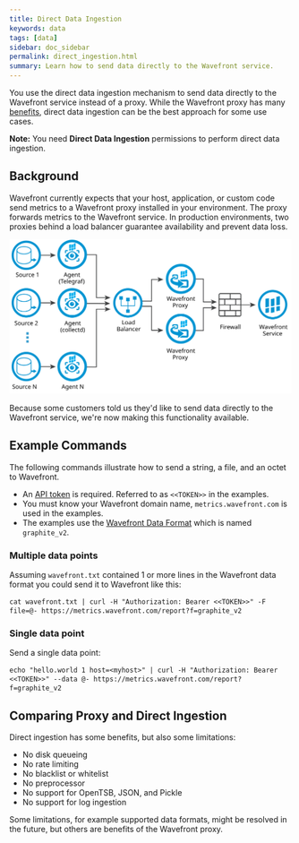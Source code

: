 ```yaml
---
title: Direct Data Ingestion
keywords: data
tags: [data]
sidebar: doc_sidebar
permalink: direct_ingestion.html
summary: Learn how to send data directly to the Wavefront service.
---
```


You use the direct data ingestion mechanism to send data directly to the Wavefront service instead of a proxy. While the Wavefront proxy has many [benefits](proxies.html#proxy-benefits), direct data ingestion can be the best approach for some use cases.

**Note:** You need **Direct Data Ingestion** permissions to perform direct data ingestion.

## Background

Wavefront currently expects that your host, application, or custom code send metrics to a Wavefront proxy installed in your environment. The proxy forwards metrics to the Wavefront service. In production environments, two proxies behind a load balancer guarantee availability and prevent data loss.

![proxies behind load balancer](/images/proxy_deployment_load_balancer.svg)

Because some customers told us they'd like to send data directly to the Wavefront service, we're now making this functionality available.

## Example Commands

The following commands illustrate how to send a string, a file, and an octet to Wavefront.
* An [API token](wavefront_api.html#generating-an-api-token) is required. Referred to as `<<TOKEN>>` in the examples.
* You must know your Wavefront domain name, `metrics.wavefront.com` is used in the examples.
* The examples use the [Wavefront Data Format](wavefront_data_format.html) which is named `graphite_v2`.

### Multiple data points

Assuming `wavefront.txt` contained 1 or more lines in the Wavefront data format you could send it to Wavefront like this:

```
cat wavefront.txt | curl -H "Authorization: Bearer <<TOKEN>>" -F file=@- https://metrics.wavefront.com/report?f=graphite_v2
```

### Single data point

Send a single data point:

```
echo "hello.world 1 host=<myhost>" | curl -H "Authorization: Bearer <<TOKEN>>" --data @- https://metrics.wavefront.com/report?f=graphite_v2
```

## Comparing Proxy and Direct Ingestion

Direct ingestion has some benefits, but also some limitations:

* No disk queueing
* No rate limiting
* No blacklist or whitelist
* No preprocessor
* No support for OpenTSB, JSON, and Pickle
* No support for log ingestion

Some limitations, for example supported data formats, might be resolved in the future, but others are benefits of the Wavefront proxy.
